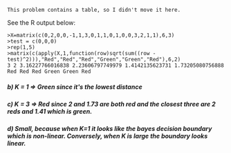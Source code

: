 ```
This problem contains a table, so I didn't move it here.
```
See the R output below:
```
>X=matrix(c(0,2,0,0,-1,1,3,0,1,1,0,1,0,0,3,2,1,1),6,3)
>test = c(0,0,0)
>rep(1,5)
>matrix(c(apply(X,1,function(row)sqrt(sum((row - test)^2))),"Red","Red","Red","Green","Green","Red"),6,2)
3 2 3.16227766016838 2.23606797749979 1.4142135623731 1.73205080756888
Red Red Red Green Green Red
```
##### b) K = 1 => Green since it's the lowest distance
##### c) K = 3 => Red since 2 and 1.73 are both red and the closest three are 2 reds and 1.41 which is green.
##### d) Small, because when K=1 it looks like the bayes decision boundary which is non-linear. Conversely, when K is large the boundary looks linear.
